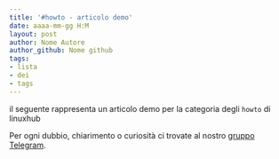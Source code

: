 ```yaml
---
title: '#howto - articolo demo' 
date: aaaa-mm-gg H:M
layout: post 
author: Nome Autore
author_github: Nome github 
tags: 
- lista 
- dei 
- tags 
---
```




il seguente rappresenta un articolo demo per la categoria degli `howto` di linuxhub



Per ogni dubbio, chiarimento o curiosità ci trovate al nostro [gruppo Telegram](https://t.me/linuxpeople).